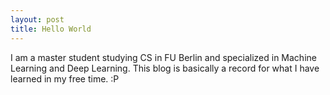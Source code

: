 ```yaml
---
layout: post
title: Hello World
---
```

I am a master student studying CS in FU Berlin and specialized in Machine Learning and Deep Learning. This blog is basically a record for what I have learned in my free time. :P
